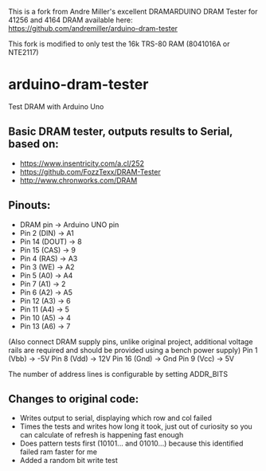 This is a fork from Andre Miller's excellent DRAMARDUINO DRAM Tester for 41256 and 4164 DRAM available here:
https://github.com/andremiller/arduino-dram-tester

This fork is modified to only test the 16k TRS-80 RAM (8041016A or NTE2117)


# arduino-dram-tester
Test DRAM with Arduino Uno

## Basic DRAM tester, outputs results to Serial, based on:

* https://www.insentricity.com/a.cl/252
* https://github.com/FozzTexx/DRAM-Tester
* http://www.chronworks.com/DRAM

## Pinouts:

* DRAM pin       -> Arduino UNO pin
* Pin 2  (DIN)   -> A1
* Pin 14 (DOUT)  -> 8
* Pin 15 (CAS)   -> 9
* Pin 4  (RAS)   -> A3
* Pin 3  (WE)    -> A2
* Pin 5  (A0)    -> A4
* Pin 7  (A1)    -> 2
* Pin 6  (A2)    -> A5
* Pin 12 (A3)    -> 6
* Pin 11 (A4)    -> 5
* Pin 10 (A5)    -> 4
* Pin 13 (A6)    -> 7

(Also connect DRAM supply pins, unlike original project, additional voltage rails are required and should be provided using a bench power supply)
Pin 1 (Vbb) -> -5V
Pin 8 (Vdd) -> 12V
Pin 16 (Gnd) -> Gnd
Pin 9 (Vcc) -> 5V


The number of address lines is configurable by setting ADDR_BITS

## Changes to original code:

* Writes output to serial, displaying which row and col failed
* Times the tests and writes how long it took, just out of curiosity so you can calculate of refresh is happening fast enough
* Does pattern tests first (10101... and 01010...) because this identified failed ram faster for me
* Added a random bit write test
